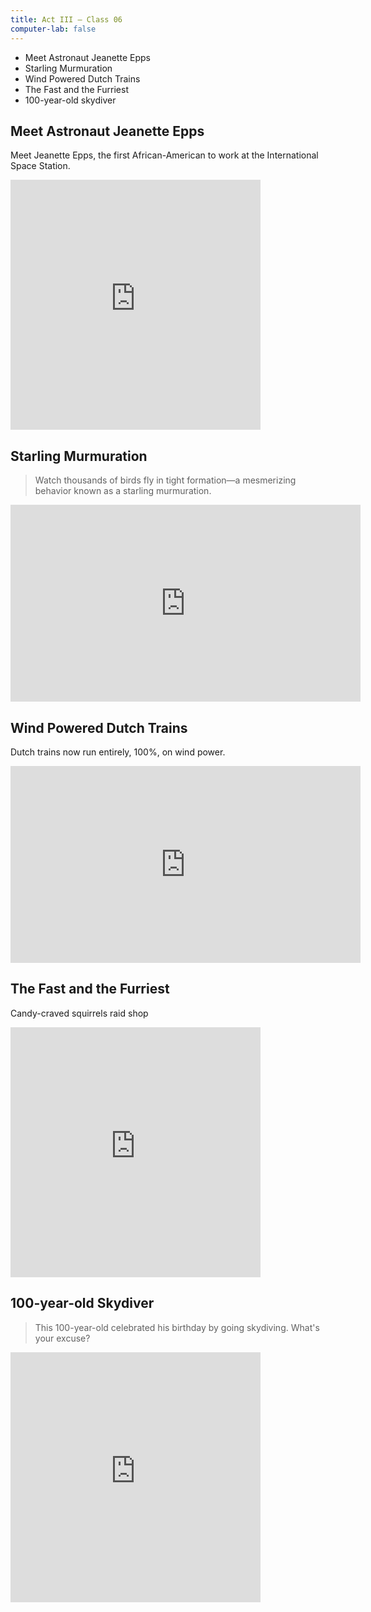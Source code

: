```yaml
---
title: Act III — Class 06
computer-lab: false
---
```


- Meet Astronaut Jeanette Epps
- Starling Murmuration
- Wind Powered Dutch Trains
- The Fast and the Furriest
- 100-year-old skydiver


## Meet Astronaut Jeanette Epps

Meet Jeanette Epps, the first African-American to work at the International Space Station.

<iframe src="https://www.facebook.com/plugins/video.php?href=https%3A%2F%2Fwww.facebook.com%2FMicMedia%2Fvideos%2Fvb.174742062548592%2F1357936594229127%2F%3Ftype%3D3&show_text=0&width=400" width="400" height="400" style="border:none;overflow:hidden" scrolling="no" frameborder="0" allowTransparency="true" allowFullScreen="true"></iframe>

## Starling Murmuration

> Watch thousands of birds fly in tight formation—a mesmerizing behavior known as a starling murmuration.

<iframe src="https://www.facebook.com/plugins/video.php?href=https%3A%2F%2Fwww.facebook.com%2Fnatgeo%2Fvideos%2Fvb.23497828950%2F10154267180163951%2F%3Ftype%3D3&show_text=0&width=560" width="560" height="315" style="border:none;overflow:hidden" scrolling="no" frameborder="0" allowTransparency="true" allowFullScreen="true"></iframe>

## Wind Powered Dutch Trains

Dutch trains now run entirely, 100%, on wind power.

<iframe src="https://www.facebook.com/plugins/video.php?href=https%3A%2F%2Fwww.facebook.com%2FNowThisFuture%2Fvideos%2Fvb.1010847105623136%2F1402041339837042%2F%3Ftype%3D3&show_text=0&width=560" width="560" height="315" style="border:none;overflow:hidden" scrolling="no" frameborder="0" allowTransparency="true" allowFullScreen="true"></iframe>

## The Fast and the Furriest

Candy-craved squirrels raid shop

<iframe src="https://www.facebook.com/plugins/video.php?href=https%3A%2F%2Fwww.facebook.com%2Fbbcnews%2Fvideos%2Fvb.228735667216%2F10154288967232217%2F%3Ftype%3D3&show_text=0&width=400" width="400" height="400" style="border:none;overflow:hidden" scrolling="no" frameborder="0" allowTransparency="true" allowFullScreen="true"></iframe>

## 100-year-old Skydiver

> This 100-year-old celebrated his birthday by going skydiving.
> What's your excuse?

<iframe src="https://www.facebook.com/plugins/video.php?href=https%3A%2F%2Fwww.facebook.com%2FMicMedia%2Fvideos%2Fvb.174742062548592%2F1086346208142077%2F%3Ftype%3D3&show_text=0&width=400" width="400" height="400" style="border:none;overflow:hidden" scrolling="no" frameborder="0" allowTransparency="true" allowFullScreen="true"></iframe>

